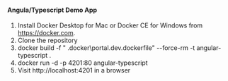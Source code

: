 #### Angula/Typescript Demo App

1. Install Docker Desktop for Mac or Docker CE for Windows from https://docker.com.
1. Clone the repository
1. docker build -f " <your-path>\.docker\portal.dev.dockerfile" --force-rm -t angular-typescript  .
1. docker run -d -p 4201:80 angular-typescript
1. Visit http://localhost:4201 in a browser
